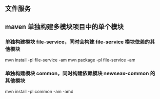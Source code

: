 ## 文件服务

## maven 单独构建多模块项目中的单个模块
### 单独构建模块 file-service，同时会构建 file-service 模块依赖的其他模块
mvn install -pl file-service -am
mvn package -pl file-service -am

### 单独构建模块 common，同时构建依赖模块 newseax-common 的其他模块
mvn install -pl common -am -amd